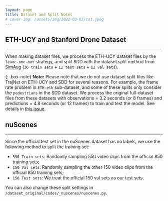 ```yaml
---
layout: page
title: Dataset and Split Notes
# cover-img: /assets/img/2022-03-03/cat.jpeg
---
```

<!--
 * @Author: Conghao Wong
 * @Date: 2023-04-11 20:48:08
 * @LastEditors: Conghao Wong
 * @LastEditTime: 2023-04-11 20:51:27
 * @Description: file content
 * @Github: https://cocoon2wong.github.io
 * Copyright 2023 Conghao Wong, All Rights Reserved.
-->

## ETH-UCY and Stanford Drone Dataset

---

When making dataset files, we process the ETH-UCY dataset files by the `leave-one-out` strategy, and split SDD with the dataset split method from [SimAug](https://github.com/JunweiLiang/Multiverse) (`36 train sets` + `12 test sets` + `12 val sets`).

{: .box-note}
**Note:** Please note that we do not use dataset split files like TrajNet on ETH-UCY and SDD for several reasons.
For example, the frame rate problem in `ETH-eth` sub-dataset, and some of these splits only consider the `pedestrians` in the SDD dataset.
We process the original full-dataset files from these datasets with observations = 3.2 seconds (or 8 frames) and predictions = 4.8 seconds (or 12 frames) to train and test the model.
See details in [this issue](https://github.com/cocoon2wong/Vertical/issues/1).

## nuScenes

---

Since the official test set in the nuScenes dataset has no labels, we use the following method to split the training set:

- `550 Train sets`: Randomly sampling 550 video clips from the official 850 training sets;
- `150 Val sets`: Randomly sampling the other 150 video clips from the official 850 training sets;
- `150 Test sets`: We treat the official 150 val sets as our test sets.

You can also change these split settings in `/dataset_original/codes/_nuscenes/nuscenes.py`.
